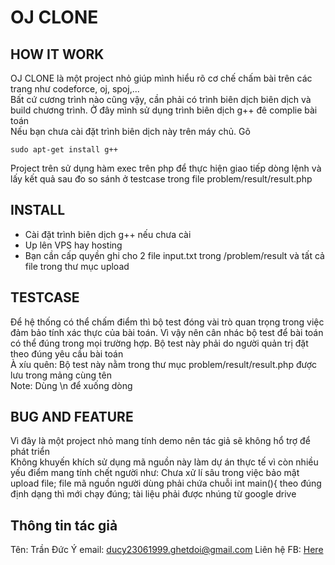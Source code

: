 # OJ CLONE
## HOW IT WORK
OJ CLONE là một project nhỏ giúp mình hiểu rõ cơ chế chấm bài trên các trang như codeforce, oj, spoj,...
</br>
Bất cứ cương trình nào cũng vậy, cần phải có trình biên dịch biên dịch và build chương trình. Ở đây mình sử dụng trình biên dịch g++ đê complie bài toán
</br>
Nếu bạn chưa cài đặt trình biên dịch này trên máy chủ. Gõ 
```
sudo apt-get install g++
```
Project trên sử dụng hàm exec trên php để thực hiện giao tiếp dòng lệnh và lấy kết quả sau đo so sánh ở testcase trong file problem/result/result.php
</br>
## INSTALL
+ Cài đặt trình biên dịch g++ nếu chưa cài
+ Up lên VPS hay hosting
+ Bạn cần cấp quyền ghi cho 2 file input.txt trong /problem/result và tất cả file trong thư mục upload
## TESTCASE
Để hệ thống có thể chấm điểm thì bộ test đóng vài trò quan trọng trong việc đảm bảo tính xác thực của bài toán. Vì vậy nên cân nhác bộ test để bài toán có thể đúng trong mọi trường hợp. Bộ test này phải do người quản trị đặt theo đúng yêu cầu bài toán
</br>
À xíu quên: Bộ test này nằm trong thư mục problem/result/result.php được lưu trong mảng cùng tên
</br>
Note: Dùng \n để xuống dòng
## BUG AND FEATURE 
Vì đây là một project nhỏ mang tính demo nên tác giả sẽ không hổ trợ để phát triển
<br>
Không khuyến khích sử dụng mã nguồn này làm dự án thực tế vì còn nhiều yếu điểm mang tính chết người như: Chưa xử lí sâu trong việc bảo mật upload file; file mã nguồn người dùng phải chứa chuỗi int main(){ theo đúng định dạng thì mới chạy đúng; tài liệu phải được nhúng từ google drive
## Thông tin tác giả
Tên: Trần Đức Ý
email: ducy23061999.ghetdoi@gmail.com
Liên hệ FB: [Here](https://www.facebook.com/Tranducy1999)

